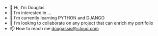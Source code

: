 - 👋 Hi, I’m Douglas
- 👀 I’m interested in ...
- 🌱 I’m currently learning PYTHON and DJANGO
- 💞️ I’m looking to collaborate on any project that can enrich my portifolio
- 📫 How to reach me dougassis@icloud.com

<!---
dougasssis/dougasssis is a ✨ special ✨ repository because its `README.md` (this file) appears on your GitHub profile.
You can click the Preview link to take a look at your changes.
--->
